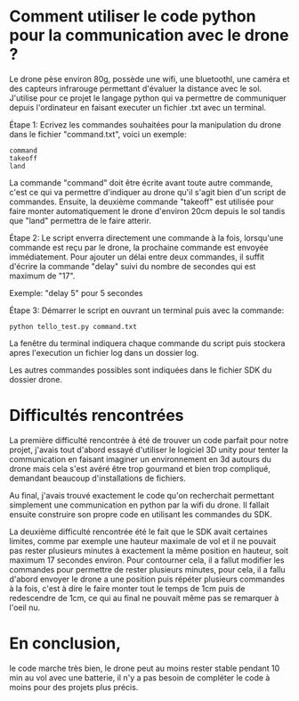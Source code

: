 # Comment utiliser le code python pour la communication avec le drone ?

Le drone pèse environ 80g, possède une wifi, une bluetoothl, une caméra et des capteurs infrarouge permettant d'évaluer la distance avec le sol. J'utilise pour ce projet le langage python qui va permettre de communiquer depuis l'ordinateur en faisant executer un fichier .txt avec un terminal.

Étape 1:
Ecrivez les commandes souhaitées pour la manipulation du drone dans le fichier "command.txt", voici un exemple:

```
command
takeoff
land
```

La commande "command" doit être écrite avant toute autre commande, c'est ce qui va permettre d'indiquer au drone qu'il s'agit bien d'un script de commandes.
Ensuite, la deuxième commande "takeoff" est utilisée pour faire monter automatiquement le drone d'environ 20cm depuis le sol tandis que "land" permettra de le faire atterir.

Étape 2:
Le script enverra directement une commande à la fois, lorsqu'une commande est reçu par le drone, la prochaine commande est envoyée immédiatement.
Pour ajouter un délai entre deux commandes, il suffit d'écrire la commande "delay" suivi du nombre de secondes qui est maximum de "17".

Exemple: "delay 5"
pour 5 secondes

Étape 3:
Démarrer le script en ouvrant un terminal puis avec la commande:

```
python tello_test.py command.txt
```
La fenêtre du terminal indiquera chaque commande du script puis stockera apres l'execution un fichier log dans un dossier log.

Les autres commandes possibles sont indiquées dans le fichier SDK du dossier drone.

# Difficultés rencontrées

La première difficulté rencontrée à été de trouver un code parfait pour notre projet, j'avais tout d'abord essayé d'utiliser le logiciel 3D unity pour tenter la communication en faisant imaginer un environnement en 3d autours du drone mais cela s'est avéré être trop gourmand et bien trop compliqué, demandant beaucoup d'installations de fichiers.

Au final, j'avais trouvé exactement le code qu'on recherchait permettant simplement une communication en python par la wifi du drone. Il fallait ensuite construire son propre code en utilisant les commandes du SDK.

La deuxième difficulté rencontrée été le fait que le SDK avait certaines limites, comme par exemple une hauteur maximale de vol et il ne pouvait pas rester plusieurs minutes à exactement la même position en hauteur, soit maximum 17 secondes environ.
Pour contourner cela, il a fallut modifier les commandes pour permettre de rester plusieurs minutes, pour cela, il a fallu d'abord envoyer le drone a une position puis répéter plusieurs commandes à la fois, c'est à dire le faire monter tout le temps de 1cm puis de redescendre de 1cm, ce qui au final ne pouvait même pas se remarquer à l'oeil nu.

# En conclusion,
le code marche très bien, le drone peut au moins rester stable pendant 10 min au vol avec une batterie, il n'y a pas besoin de compléter le code à moins pour des projets plus précis.
